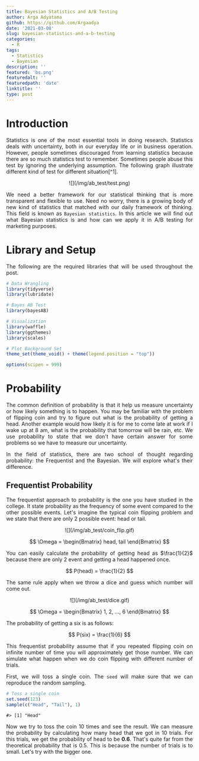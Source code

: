 ```yaml
---
title: Bayesian Statistics and A/B Testing
author: Arga Adyatama
github: https://github.com/Argaadya
date: '2021-03-08'
slug: bayesian-statistics-and-a-b-testing
categories:
  - R
tags:
  - Statistics
  - Bayesian
description: ''
featured: 'bs.png'
featuredalt: ''
featuredpath: 'date'
linktitle: ''
type: post
---
```


<style>
body {
text-align: justify}
</style>



# Introduction

Statistics is one of the most essential tools in doing research. Statistics deals with uncertainty, both in our everyday life or in business operation. However, people sometimes discouraged from learning statistics because there are so much statistics test to remember. Sometimes people abuse this test by ignoring the underlying assumption. The following graph illustrate different kind of test for different situation[^1].

<center> ![](/img/ab_test/test.png) </center> 

We need a better framework for our statistical thinking that is more transparent and flexible to use. Need no worry, there is a growing body of new kind of statistics that matched with our daily framework of thinking. This field is known as `Bayesian statistics`. In this article we will find out what Bayesian statistics is and how can we apply it in A/B testing for marketing purposes.

# Library and Setup

The following are the required libraries that will be used throughout the post.


```r
# Data Wrangling
library(tidyverse)
library(lubridate)

# Bayes AB Test
library(bayesAB)

# Visualization
library(waffle)
library(ggthemes)
library(scales)

# Plot Background Set
theme_set(theme_void() + theme(legend.position = "top"))

options(scipen = 999)
```

# Probability

The common definition of probability is that it help us measure uncertainty or how likely something is to happen. You may be familiar with the problem of flipping coin and try to figure out what is the probability of getting a head. Another example would how likely it is for me to come late at work if I wake up at 8 am, what is the probability that tomorrow will be rain, etc. We use probability to state that we don't have certain answer for some problems so we have to measure our uncertainty.

In the field of statistics, there are two school of thought regarding probability: the Frequentist and the Bayesian. We will explore what's their difference.

## Frequentist Probability

The frequentist approach to probability is the one you have studied in the college. It state probability as the frequency of some event compared to the other possible events. Let's imagine the typical coin flipping problem and we state that there are only 2 possible event: head or tail. 

<center> ![](/img/ab_test/coin_flip.gif) </center> 


$$
\Omega = \begin{Bmatrix} head, tail \end{Bmatrix}
$$

You can easily calculate the probability of getting head as $\frac{1}{2}$ because there are only 2 event and getting a head happened once.

$$
P(head) = \frac{1}{2}
$$

The same rule apply when we throw a dice and guess which number will come out.

<center> ![](/img/ab_test/dice.gif) </center> 


$$
\Omega = \begin{Bmatrix} 1, 2, ..., 6 \end{Bmatrix}
$$

The probability of getting a six is as follows:

$$
P(six) = \frac{1}{6}
$$

This frequentist probability assume that if you repeated flipping coin on infinite number of time you will approximately get those number. We can simulate what happen when we do coin flipping with different number of trials.

First, we will toss a single coin. The `seed` will make sure that we can reproduce the random sampling. 


```r
# Toss a single coin
set.seed(123)
sample(c("Head", "Tail"), 1)
```

```
#> [1] "Head"
```

Now we try to toss the coin 10 times and see the result. We can measure the probability by calculating how many head that we got in 10 trials. For this trials, we get the probability of head to be **0.6**. That's quite far from the theoretical probability that is 0.5. This is because the number of trials is to small. Let's try with the bigger one.















































































































